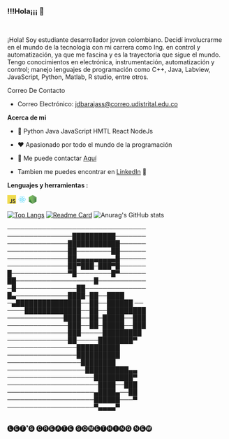 ### !!!Hola¡¡¡ 👋

<br />

¡Hola! Soy estudiante desarrollador joven colombiano. Decidí involucrarme en el mundo de la tecnología con mi carrera como Ing. en control y automatización, ya que me fascina y es la trayectoria que sigue el mundo. Tengo conocimientos en electrónica, instrumentación, automatización y control; manejo lenguajes de programación como C++, Java, Labview, JavaScript, Python, Matlab, R studio, entre otros.

Correo De Contacto
* Correo Electrónico: jdbarajass@correo.udistrital.edu.co

**Acerca de mi**

- 💼 Python Java JavaScript HMTL React NodeJs

- ❤️ Apasionado por todo el mundo de la programación  

- 💬 Me puede contactar [Aquí](https://wa.me/573144065520)
- Tambien me puedes encontrar en <a href="https://www.linkedin.com/in/jdbarajass/">LinkedIn</a> 💼



**Lenguajes y herramientas :**  

<code><img height="20" src="https://raw.githubusercontent.com/github/explore/80688e429a7d4ef2fca1e82350fe8e3517d3494d/topics/javascript/javascript.png"></code>
<code><img height="20" src="https://raw.githubusercontent.com/github/explore/80688e429a7d4ef2fca1e82350fe8e3517d3494d/topics/react/react.png"></code>
<code><img height="20" src="https://raw.githubusercontent.com/github/explore/80688e429a7d4ef2fca1e82350fe8e3517d3494d/topics/nodejs/nodejs.png"></code>    

[![Top Langs](https://github-readme-stats.vercel.app/api/top-langs/?username=jdbarajass)](https://github.com/jdbarajass/github-readme-stats)
[![Readme Card](https://github-readme-stats.vercel.app/api/pin/?username=anuraghazra&repo=github-readme-stats)](https://github.com/anuraghazra/github-readme-stats)
![Anurag's GitHub stats](https://github-readme-stats.vercel.app/api?username=jdbarajass&show_icons=true&theme=radical)




────────────────────────────────<br>
───────────────██████████───────<br>
──────────────████████████──────<br>
──────────────██────────██──────<br>
──────────────██▄▄▄▄▄▄▄▄▄█──────<br>
──────────────██▀███─███▀█──────<br>
█─────────────▀█────────█▀──────<br>
██──────────────────█───────────<br>
─█──────────────██──────────────<br>
█▄────────────████─██──████<br>
─▄███████████████──██──██████ ──<br>
────█████████████──██──█████████<br>
─────────────████──██─█████──███<br>
──────────────███──██─█████──███<br>
──────────────███─────█████████<br>
──────────────██─────████████▀<br>
────────────────██████████<br>
────────────────██████████<br>
─────────────────████████<br>
──────────────────██████████▄▄<br>
────────────────────█████████▀<br>
─────────────────────████──███<br>
────────────────────▄████▄──██<br>
────────────────────██████───▀<br>
────────────────────▀▄▄▄▄▀<br>
<br>

🅛🅔🅣❜🅢 🅒🅡🅔🅐🅣🅔 🅢🅞🅜🅔🅣🅗🅘🅝🅖 🅝🅔🅦


